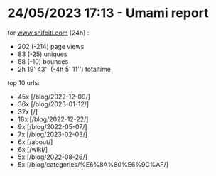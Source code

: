 # 24/05/2023 17:13 - Umami report
for www.shifeiti.com [24h] :

 - 202 (-214) page views
 - 83 (-25) uniques
 - 58 (-10) bounces
 - 2h 19' 43'' (-4h 5' 11'') totaltime


top 10 urls:
 - 45x [/blog/2022-12-09/]
 - 36x [/blog/2023-01-12/]
 - 32x [/]
 - 18x [/blog/2022-12-22/]
 - 9x [/blog/2022-05-07/]
 - 7x [/blog/2023-02-03/]
 - 6x [/about/]
 - 6x [/wiki/]
 - 5x [/blog/2022-08-26/]
 - 5x [/blog/categories/%E6%8A%80%E6%9C%AF/]


